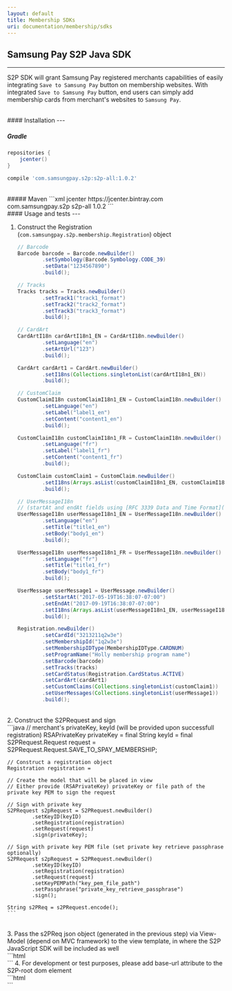 ```yaml
---
layout: default
title: Membership SDKs
uri: documentation/membership/sdks
---
```


## Samsung Pay S2P Java SDK
---
S2P SDK will grant Samsung Pay registered merchants capabilities of easily integrating `Save to Samsung Pay` button on membership websites. With integrated `Save to Samsung Pay` button, end users can simply add membership cards from merchant's websites to `Samsung Pay`.

<br>
#### Installation
---

##### Gradle
```gradle
repositories {
    jcenter()
}

compile 'com.samsungpay.s2p:s2p-all:1.0.2'
```

<br>
##### Maven
```xml
<repositories>
    <repository>
        <id>jcenter</id>
        <url>https://jcenter.bintray.com</url>
    </repository>
</repositories>

<dependency>
  <groupId>com.samsungpay.s2p</groupId>
  <artifactId>s2p-all</artifactId>
  <version>1.0.2</version>
</dependency>
```

<br>
#### Usage and tests
---

1. Construct the Registration (`com.samsungpay.s2p.membership.Registration`) object

    ```java
    // Barcode
    Barcode barcode = Barcode.newBuilder()
            .setSymbology(Barcode.Symbology.CODE_39)
            .setData("1234567890")
            .build();

    // Tracks
    Tracks tracks = Tracks.newBuilder()
            .setTrack1("track1_format")
            .setTrack2("track2_format")
            .setTrack3("track3_format")
            .build();

    // CardArt
    CardArtI18n cardArtI18n1_EN = CardArtI18n.newBuilder()
            .setLanguage("en")
            .setArtUrl("123")
            .build();

    CardArt cardArt1 = CardArt.newBuilder()
            .setI18ns(Collections.singletonList(cardArtI18n1_EN))
            .build();

    // CustomClaim
    CustomClaimI18n customClaimI18n1_EN = CustomClaimI18n.newBuilder()
            .setLanguage("en")
            .setLabel("label1_en")
            .setContent("content1_en")
            .build();

    CustomClaimI18n customClaimI18n1_FR = CustomClaimI18n.newBuilder()
            .setLanguage("fr")
            .setLabel("label1_fr")
            .setContent("content1_fr")
            .build();

    CustomClaim customClaim1 = CustomClaim.newBuilder()
            .setI18ns(Arrays.asList(customClaimI18n1_EN, customClaimI18n1_FR))
            .build();

    // UserMessageI18n
    // (startAt and endAt fields using [RFC 3339 Data and Time Format](https://www.ietf.org/rfc/rfc3339.txt))
    UserMessageI18n userMessageI18n1_EN = UserMessageI18n.newBuilder()
            .setLanguage("en")
            .setTitle("title1_en")
            .setBody("body1_en")
            .build();

    UserMessageI18n userMessageI18n1_FR = UserMessageI18n.newBuilder()
            .setLanguage("fr")
            .setTitle("title1_fr")
            .setBody("body1_fr")
            .build();

    UserMessage userMessage1 = UserMessage.newBuilder()
            .setStartAt("2017-05-19T16:38:07-07:00")
            .setEndAt("2017-09-19T16:38:07-07:00")
            .setI18ns(Arrays.asList(userMessageI18n1_EN, userMessageI18n1_FR))
            .build();

    Registration.newBuilder()
            .setCardId("3213211q2w3e")
            .setMembershipId("1q2w3e")
            .setMembershipIDType(MembershipIDType.CARDNUM)
            .setProgramName("Holly membership program name")
            .setBarcode(barcode)
            .setTracks(tracks)
            .setCardStatus(Registration.CardStatus.ACTIVE)
            .setCardArt(cardArt1)
            .setCustomClaims(Collections.singletonList(customClaim1))
            .setUserMessages(Collections.singletonList(userMessage1))
            .build();
    ```
<br>
2. Construct the S2PRequest and sign
<br>
    ```java
    // merchant's privateKey, keyId (will be provided upon successfull registration)
    RSAPrivateKey privateKey =
    final String keyId =
    final S2PRequest.Request request = S2PRequest.Request.SAVE_TO_SPAY_MEMBERSHIP;

    // Construct a registration object
    Registration registration =

    // Create the model that will be placed in view
    // Either provide (RSAPrivateKey) privateKey or file path of the private key PEM to sign the request

    // Sign with private key
    S2PRequest s2pRequest = S2PRequest.newBuilder()
            .setKeyID(keyID)
            .setRegistration(registration)
            .setRequest(request)
            .sign(privateKey);

    // Sign with private key PEM file (set private key retrieve passphrase optionally)
    S2PRequest s2pRequest = S2PRequest.newBuilder()
            .setKeyID(keyID)
            .setRegistration(registration)
            .setRequest(request)
            .setKeyPEMPath("key_pem_file_path")
            .setPassphrase("private_key_retrieve_passphrase")
            .sign();

    String s2PReq = s2PRequest.encode();
    ```
<br>
3. Pass the s2PReq json object (generated in the previous step) via View-Model (depend on MVC framework) to the view template, in where the S2P JavaScript SDK will be included as well
<br>
    ```html
    <div id="S2P-root" s2p-req="{S2PReq}"></div>
    <script src="https://libs.samsungpay.com/s2pjs/1.4.0/s2p.min.js"></script>
    ```
4. For development or test purposes, please add base-url attribute to the S2P-root dom element
<br>
    ```html
    <div id="S2P-root" s2p-req="{S2PReq}" base-url="https://api.samsungpaydev.us"></div>
    <script src="https://libs.samsungpay.com/s2pjs/1.4.0/s2p.min.js"></script>
    ```
